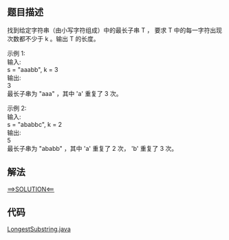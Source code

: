 ## 题目描述

找到给定字符串（由小写字符组成）中的最长子串 T ， 要求 T 中的每一字符出现次数都不少于 k 。输出 T 的长度。

示例 1:
<br>输入:
<br>s = "aaabb", k = 3
<br>输出:
<br>3
<br>最长子串为 "aaa" ，其中 'a' 重复了 3 次。

示例 2:
<br>输入:
<br>s = "ababbc", k = 2
<br>输出:
<br>5
<br>最长子串为 "ababb" ，其中 'a' 重复了 2 次， 'b' 重复了 3 次。

## 解法

[==>SOLUTION<==](https://leetcode-cn.com/problems/longest-substring-with-at-least-k-repeating-characters/solution/zhi-shao-you-kge-zhong-fu-zi-fu-de-zui-c-o6ww/)

## 代码

[LongestSubstring.java](https://github.com/Marshal7cc/leetcode-java/blob/master/src/divideconquer/LongestSubstring.java)

